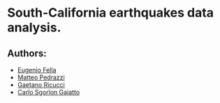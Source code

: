 # South-California earthquakes data analysis.

## Authors:
- [Eugenio Fella](https://github.com/eugeniofella)
- [Matteo Pedrazzi](https://github.com/matteopedrazzi)
- [Gaetano Ricucci](https://github.com/gae-ric)
- [Carlo Sgorlon Gaiatto](https://github.com/carlosgorlongaiatto)
